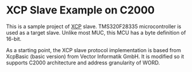 # XCP Slave Example on C2000
This is a sample project of [XCP](https://en.wikipedia.org/wiki/XCP_(protocol)) slave.  TMS320F28335 microcontroller is used as a target slave.  Unlike most MUC, this MCU has a byte definition of 16-bit.

As a starting point, the XCP slave protocol implementation is based from XcpBasic (basic version) from Vector Informatik GmbH.  It is modified so it supports C2000 architecture and address granularity of WORD.  